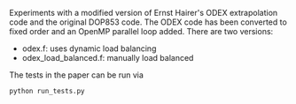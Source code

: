 Experiments with a modified version of Ernst Hairer's ODEX extrapolation code
and the original DOP853 code.
The ODEX code has been converted to fixed order and an OpenMP parallel loop added.
There are two versions:

 - odex.f: uses dynamic load balancing
 - odex_load_balanced.f: manually load balanced

The tests in the paper can be run via

    python run_tests.py
